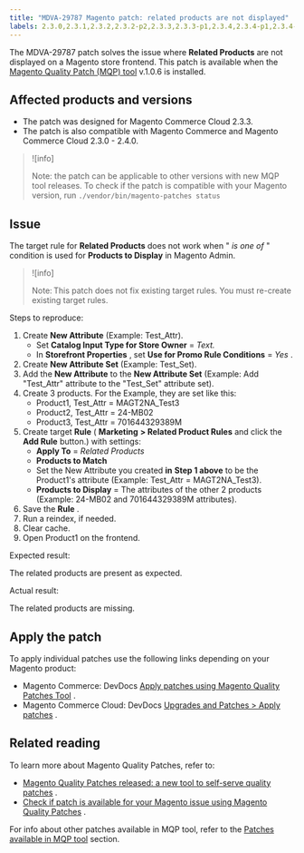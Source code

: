 ```yaml
---
title: "MDVA-29787 Magento patch: related products are not displayed"
labels: 2.3.0,2.3.1,2.3.2,2.3.2-p2,2.3.3,2.3.3-p1,2.3.4,2.3.4-p1,2.3.4-p2,2.3.5,2.3.5-p1,2.3.5-p2,2.3.6,2.4.0,2.4.0-p1,MQP 1.0.6,MQP patches,Magento Commerce,Magento Commerce Cloud,related products,support tools,target rule
---
```


The MDVA-29787 patch solves the issue where **Related Products** are not displayed on a Magento store frontend. This patch is available when the [Magento Quality Patch (MQP) tool](https://devdocs.magento.com/guides/v2.4/comp-mgr/patching.html#mqp) v.1.0.6 is installed.

## Affected products and versions

* The patch was designed for Magento Commerce Cloud 2.3.3.
* The patch is also compatible with Magento Commerce and Magento Commerce Cloud 2.3.0 - 2.4.0.

>![info]
>
>Note: the patch can be applicable to other versions with new MQP tool releases. To check if the patch is compatible with your Magento version, run `./vendor/bin/magento-patches
    status` 

## Issue

The target rule for **Related Products** does not work when " *is one of* " condition is used for **Products to Display** in Magento Admin.

>![info]
>
>Note: This patch does not fix existing target rules. You must re-create existing target rules.

 <span class="wysiwyg-underline">Steps to reproduce:</span> 

1. Create **New Attribute** (Example: Test\_Attr).
    * Set **Catalog Input Type for Store Owner** = *Text.* 
    * In **Storefront Properties** , set **Use for Promo Rule Conditions** = *Yes* .
1. Create **New Attribute Set** (Example: Test\_Set).
1. Add the **New Attribute** to the **New Attribute Set** (Example: Add "Test\_Attr" attribute to the "Test\_Set" attribute set).
1. Create 3 products. For the Example, they are set like this:
    * Product1, Test\_Attr = MAGT2NA\_Test3
    * Product2, Test\_Attr = 24-MB02
    * Product3, Test\_Attr = 701644329389M
1. Create target **Rule** ( **Marketing**   **> Related Product Rules** and click the **Add Rule** button.) with settings:
    * **Apply To** = *Related Products* 
    * **Products to Match** 
    * Set the New Attribute you created **in**   **Step 1 above** to be the Product1's attribute (Example: Test\_Attr = MAGT2NA\_Test3).
    * **Products to Display** = The attributes of the other 2 products (Example: 24-MB02 and 701644329389M attributes).
1. Save the **Rule** .
1. Run a reindex, if needed.
1. Clear cache.
1. Open Product1 on the frontend.

 <span class="wysiwyg-underline">Expected result:</span> 

The related products are present as expected.

 <span class="wysiwyg-underline">Actual result:</span> 

The related products are missing.

## Apply the patch

To apply individual patches use the following links depending on your Magento product:

* Magento Commerce: DevDocs [Apply patches using Magento Quality Patches Tool](https://devdocs.magento.com/guides/v2.4/comp-mgr/patching/mqp.html) .
* Magento Commerce Cloud: DevDocs [Upgrades and Patches > Apply patches](https://devdocs.magento.com/cloud/project/project-patch.html) .

## Related reading

To learn more about Magento Quality Patches, refer to:

* [Magento Quality Patches released: a new tool to self-serve quality patches](https://support.magento.com/hc/en-us/articles/360047139492) .
* [Check if patch is available for your Magento issue using Magento Quality Patches](https://support.magento.com/hc/en-us/articles/360047125252) .

For info about other patches available in MQP tool, refer to the [Patches available in MQP tool](https://support.magento.com/hc/en-us/sections/360010506631-Patches-available-in-MQP-tool-) section.